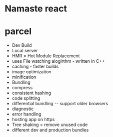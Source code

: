 # Namaste react

# parcel

- Dev Build
- Local server
- HMR = Hot Module Replacement
- uses File watching alogirthm - written in C++
- caching - faster builds
- image optimization
- minification
- Bundling
- compress
- consistent hashing
- code splitting
- differential bundling -- support older browsers
- diagnostic
- error handling
- hosting app on https
- Tree shaking = remove unused code
- different dev and production bundles
